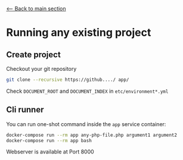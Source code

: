 [<-- Back to main section](../README.md)

# Running any existing project

## Create project

Checkout your git repository

```bash
git clone --recursive https://github..../ app/
```

Check `DOCUMENT_ROOT` and `DOCUMENT_INDEX` in `etc/environment*.yml`

## Cli runner

You can run one-shot command inside the `app` service container:

```bash
docker-compose run --rm app any-php-file.php argument1 argument2
docker-compose run --rm app bash
```

Webserver is available at Port 8000

